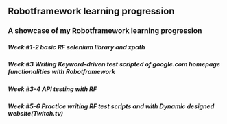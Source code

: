 ## Robotframework learning progression 

### A showcase of my Robotframework learning progression

##### Week #1-2 basic RF selenium library and xpath 

##### Week #3 Writing Keyword-driven test scripted of google.com homepage functionalities with Robotframework

##### Week #3-4 API testing with RF

##### Week #5-6 Practice writing RF test scripts and with Dynamic designed website(Twitch.tv) 
